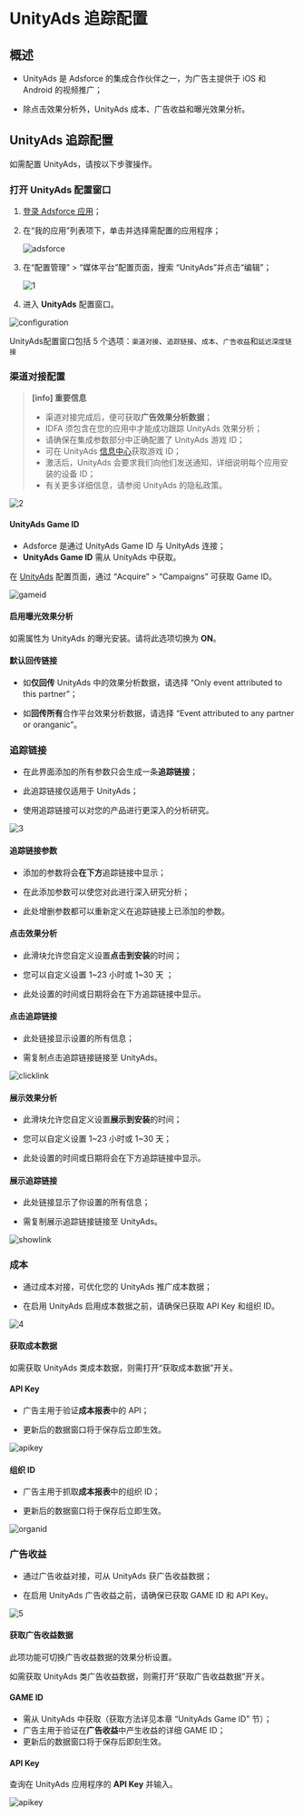 # UnityAds 追踪配置

## 概述

* UnityAds 是 Adsforce 的集成合作伙伴之一，为广告主提供于 iOS 和 Android 的视频推广；

* 除点击效果分析外，UnityAds 成本、广告收益和曝光效果分析。

## UnityAds 追踪配置

  如需配置 UnityAds，请按以下步骤操作。

### 打开 **UnityAds** 配置窗口

  1. [登录 Adsforce 应用](<https://demo-portal.adsforce.io/login>)；

  2. 在“我的应用”列表项下，单击并选择需配置的应用程序；

     ![adsforce](adsforce.png)

  3. 在“配置管理” > “媒体平台”配置页面，搜索 “UnityAds”并点击“编辑”；

     ![1](1.png)

  5. 进入 **UnityAds** 配置窗口。


![configuration](configuration.png)

UnityAds配置窗口包括 5 个选项：`渠道对接`、`追踪链接`、`成本`、`广告收益`和`延迟深度链接`      

### 渠道对接配置

> **[info] 重要信息**
> 
> * 渠道对接完成后，便可获取**广告效果分析数据**；
> * IDFA 须包含在您的应用中才能成功跟踪 UnityAds 效果分析；
> * 请确保在集成参数部分中正确配置了 UnityAds 游戏 ID；
> * 可在 UnityAds [信息中心](https://unityads.unity3d.com/admin/#/games)获取游戏 ID；
> * 激活后，UnityAds 会要求我们向他们发送通知，详细说明每个应用安装的设备 ID；
> * 有关更多详细信息，请参阅 UnityAds 的隐私政策。

![2](2.png) 

#### UnityAds Game ID

* Adsforce 是通过 UnityAds Game ID 与 UnityAds 连接；
* **UnityAds Game ID** 需从 UnityAds 中获取。

在 [UnityAds](https://unityads.unity3d.com/admin/#/games) 配置页面，通过 “Acquire” > “Campaigns” 可获取 Game ID。

![gameid](gameid.png)

#### 启用曝光效果分析

如需属性为 UnityAds 的曝光安装。请将此选项切换为 **ON**。

#### 默认回传链接

* 如**仅回传** UnityAds 中的效果分析数据，请选择 “Only event attributed to this partner”；

* 如**回传所有**合作平台效果分析数据，请选择 “Event attributed to any partner or oranganic”。

### 追踪链接

* 在此界面添加的所有参数只会生成一条**追踪链接**；

* 此追踪链接仅适用于 UnityAds；

* 使用追踪链接可以对您的产品进行更深入的分析研究。

![3](3.png) 

#### 追踪链接参数

* 添加的参数将会**在下方**追踪链接中显示；

* 在此添加参数可以使您对此进行深入研究分析；

* 此处增删参数都可以重新定义在追踪链接上已添加的参数。

#### 点击效果分析

* 此滑块允许您自定义设置**点击到安装**的时间；

* 您可以自定义设置 1~23 小时或 1~30 天 ；

* 此处设置的时间或日期将会在下方追踪链接中显示。

#### 点击追踪链接

* 此处链接显示设置的所有信息；

* 需复制点击追踪链接链接至 UnityAds。

![clicklink](clicklink.png)

#### 展示效果分析

* 此滑块允许您自定义设置**展示到安装**的时间；

* 您可以自定义设置 1~23 小时或 1~30 天；

* 此处设置的时间或日期将会在下方追踪链接中显示。

#### 展示追踪链接

* 此处链接显示了你设置的所有信息；

* 需复制展示追踪链接链接至 UnityAds。

![showlink](showlink.png) 

### 成本

* 通过成本对接，可优化您的 UnityAds 推广成本数据；

* 在启用 UnityAds 启用成本数据之前，请确保已获取 API Key 和组织 ID。 

![4](4.png) 

#### 获取成本数据

如需获取 UnityAds 类成本数据，则需打开“获取成本数据”开关。

#### API Key

* 广告主用于验证**成本报表**中的 API；

* 更新后的数据窗口将于保存后立即生效。

![apikey](apikey.png) 

#### 组织 ID

* 广告主用于抓取**成本报表**中的组织 ID；

* 更新后的数据窗口将于保存后立即生效。

![organid](organid.png) 

### 广告收益

* 通过广告收益对接，可从 UnityAds 获广告收益数据；

* 在启用 UnityAds 广告收益之前，请确保已获取 GAME ID 和 API Key。

![5](5.png) 

#### 获取广告收益数据

此项功能可切换广告收益数据的效果分析设置。

如需获取 UnityAds 类广告收益数据，则需打开“获取广告收益数据”开关。

#### GAME ID

* 需从 UnityAds 中获取（获取方法详见本章 “UnityAds Game ID” 节）；
* 广告主用于验证在**广告收益**中产生收益的详细 GAME ID；
* 更新后的数据窗口将于保存后即刻生效。


#### API Key

查询在 UnityAds 应用程序的 **API Key** 并输入。

![apikey](apikey.png)

